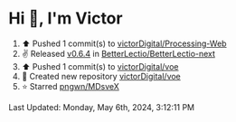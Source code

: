 <h1>Hi 👋, I'm Victor </h1>

<!--RECENT_ACTIVITY:start-->
1. ⬆️ Pushed 1 commit(s) to [victorDigital/Processing-Web](https://github.com/victorDigital/Processing-Web)<br>
2. ✌️ Released [v0.6.4](https://github.com/BetterLectio/BetterLectio-next/releases/tag/v0.6.4) in [BetterLectio/BetterLectio-next](https://github.com/BetterLectio/BetterLectio-next)<br>
3. ⬆️ Pushed 1 commit(s) to [victorDigital/voe](https://github.com/victorDigital/voe)<br>
4. 📔 Created new repository [victorDigital/voe](https://github.com/victorDigital/voe)<br>
5. ⭐ Starred [pngwn/MDsveX](https://github.com/pngwn/MDsveX)<br>
<!--RECENT_ACTIVITY:end-->

<!--RECENT_ACTIVITY:last_update-->
Last Updated: Monday, May 6th, 2024, 3:12:11 PM
<!--RECENT_ACTIVITY:last_update_end-->
